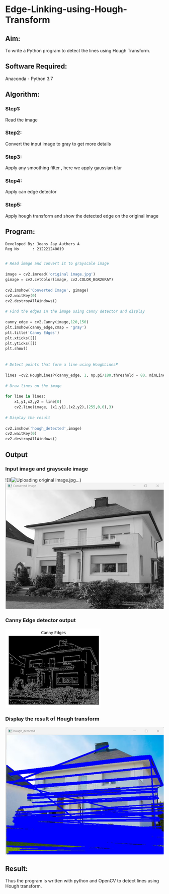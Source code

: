 # Edge-Linking-using-Hough-Transform
## Aim:
To write a Python program to detect the lines using Hough Transform.

## Software Required:
Anaconda - Python 3.7

## Algorithm:
### Step1:
Read the image

### Step2:
Convert the input image to gray to get more details

### Step3:
Apply any smoothing filter , here we apply gaussian blur

### Step4:
Apply can edge detector

### Step5:
Apply hough transform and show the detected edge on the original image


## Program:
```
Developed By: Joans Jay Authers A
Reg No      : 212221240019
```
```Python

# Read image and convert it to grayscale image

image = cv2.imread('original image.jpg')
gimage = cv2.cvtColor(image, cv2.COLOR_BGR2GRAY)

cv2.imshow('Converted Image', gimage)
cv2.waitKey(0)
cv2.destroyAllWindows()

# Find the edges in the image using canny detector and display

canny_edge = cv2.Canny(image,120,150)
plt.imshow(canny_edge,cmap = 'gray')
plt.title('Canny Edges')
plt.xticks([])
plt.yticks([])
plt.show()


# Detect points that form a line using HoughLinesP

lines =cv2.HoughLinesP(canny_edge, 1, np.pi/180,threshold = 80, minLineLength =50 , maxLineGap = 250)

# Draw lines on the image

for line in lines:
    x1,y1,x2,y2 = line[0]
    cv2.line(image, (x1,y1),(x2,y2),(255,0,0),3)

# Display the result

cv2.imshow('hough_detected',image)
cv2.waitKey(0)
cv2.destroyAllWindows()


```
## Output

### Input image and grayscale image
![](![Uploading original image.jpg…]())
![](output1.jpg)

### Canny Edge detector output
![](output2.png)


### Display the result of Hough transform
![](output3.jpg)



## Result:
Thus the program is written with python and OpenCV to detect lines using Hough transform. 
